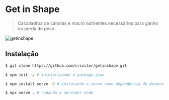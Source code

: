 # Get in Shape
> Calculadroa de calorias e macro nutrientes necessários para ganho ou perda de peso.

![getinshape](https://user-images.githubusercontent.com/65800961/84692259-f3f32f00-af1b-11ea-91ad-be34961e9799.gif)

## Instalação

```sh
$ git clone https://github.com/crsvitor/getinshape.git
```
```sh
$ npm init -y # inicializando o package.json
```
```sh
$ npm install serve -D # instalando o serve como dependência de desenvolvimento
```
```sh
$ npx serve . # rodando o servidor node
```
